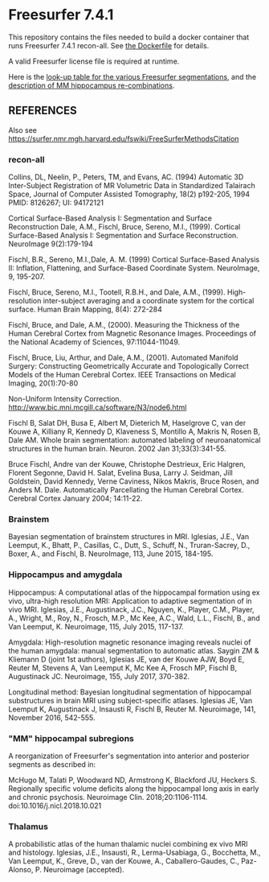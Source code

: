 
# Freesurfer 7.4.1

This repository contains the files needed to build a docker container that 
runs Freesurfer 7.4.1 recon-all. See [the Dockerfile](Dockerfile) for details.

A valid Freesurfer license file is required at runtime.

Here is the [look-up table for the various Freesurfer segmentations](FreeSurferColorLUT.txt), 
and the [description of MM hippocampus re-combinations](src/create_MM_labelmaps.sh).



## REFERENCES

Also see https://surfer.nmr.mgh.harvard.edu/fswiki/FreeSurferMethodsCitation

### recon-all

Collins, DL, Neelin, P., Peters, TM, and Evans, AC. (1994) Automatic 3D 
Inter-Subject Registration of MR Volumetric Data in Standardized Talairach 
Space, Journal of Computer Assisted Tomography, 18(2) p192-205, 1994 PMID: 
8126267; UI: 94172121

Cortical Surface-Based Analysis I: Segmentation and Surface Reconstruction 
Dale, A.M., Fischl, Bruce, Sereno, M.I., (1999). Cortical Surface-Based 
Analysis I: Segmentation and Surface Reconstruction. NeuroImage 9(2):179-194

Fischl, B.R., Sereno, M.I.,Dale, A. M. (1999) Cortical Surface-Based 
Analysis II: Inflation, Flattening, and Surface-Based Coordinate System. 
NeuroImage, 9, 195-207.

Fischl, Bruce, Sereno, M.I., Tootell, R.B.H., and Dale, A.M., (1999). 
High-resolution inter-subject averaging and a coordinate system for the 
cortical surface. Human Brain Mapping, 8(4): 272-284

Fischl, Bruce, and Dale, A.M., (2000). Measuring the Thickness of the Human 
Cerebral Cortex from Magnetic Resonance Images. Proceedings of the National 
Academy of Sciences, 97:11044-11049.

Fischl, Bruce, Liu, Arthur, and Dale, A.M., (2001). Automated Manifold 
Surgery: Constructing Geometrically Accurate and Topologically Correct 
Models of the Human Cerebral Cortex. IEEE Transactions on Medical Imaging, 
20(1):70-80

Non-Uniform Intensity Correction. 
http://www.bic.mni.mcgill.ca/software/N3/node6.html

Fischl B, Salat DH, Busa E, Albert M, Dieterich M, Haselgrove C, van der 
Kouwe A, Killiany R, Kennedy D, Klaveness S, Montillo A, Makris N, Rosen B, 
Dale AM. Whole brain segmentation: automated labeling of neuroanatomical 
structures in the human brain. Neuron. 2002 Jan 31;33(3):341-55.

Bruce Fischl, Andre van der Kouwe, Christophe Destrieux, Eric Halgren, 
Florent Segonne, David H. Salat, Evelina Busa, Larry J. Seidman, Jill 
Goldstein, David Kennedy, Verne Caviness, Nikos Makris, Bruce Rosen, and 
Anders M. Dale. Automatically Parcellating the Human Cerebral Cortex. 
Cerebral Cortex January 2004; 14:11-22.

### Brainstem

Bayesian segmentation of brainstem structures in MRI. Iglesias, J.E., Van 
Leemput, K., Bhatt, P., Casillas, C., Dutt, S., Schuff, N., Truran-Sacrey, 
D., Boxer, A., and Fischl, B. NeuroImage, 113, June 2015, 184-195.

### Hippocampus and amygdala

Hippocampus: A computational atlas of the hippocampal formation using ex 
vivo, ultra-high resolution MRI: Application to adaptive segmentation of in 
vivo MRI. Iglesias, J.E., Augustinack, J.C., Nguyen, K., Player, C.M., 
Player, A., Wright, M., Roy, N., Frosch, M.P., Mc Kee, A.C., Wald, L.L., 
Fischl, B., and Van Leemput, K. Neuroimage, 115, July 2015, 117-137.

Amygdala: High-resolution magnetic resonance imaging reveals nuclei of the 
human amygdala: manual segmentation to automatic atlas. Saygin ZM & Kliemann 
D (joint 1st authors), Iglesias JE, van der Kouwe AJW, Boyd E, Reuter M, 
Stevens A, Van Leemput K, Mc Kee A, Frosch MP, Fischl B, Augustinack JC. 
Neuroimage, 155, July 2017, 370-382.

Longitudinal method: Bayesian longitudinal segmentation of hippocampal 
substructures in brain MRI using subject-specific atlases. Iglesias JE, Van 
Leemput K, Augustinack J, Insausti R, Fischl B, Reuter M. Neuroimage, 141, 
November 2016, 542-555.

### "MM" hippocampal subregions

A reorganization of Freesurfer's segmentation into anterior and posterior segments 
as described in:

McHugo M, Talati P, Woodward ND, Armstrong K, Blackford JU, Heckers S. Regionally 
specific volume deficits along the hippocampal long axis in early and chronic 
psychosis. Neuroimage Clin. 2018;20:1106-1114. doi:10.1016/j.nicl.2018.10.021


### Thalamus

A probabilistic atlas of the human thalamic nuclei combining ex vivo MRI and 
histology. Iglesias, J.E., Insausti, R., Lerma-Usabiaga, G., Bocchetta, M., 
Van Leemput, K., Greve, D., van der Kouwe, A., Caballero-Gaudes, C., 
Paz-Alonso, P. Neuroimage (accepted).

